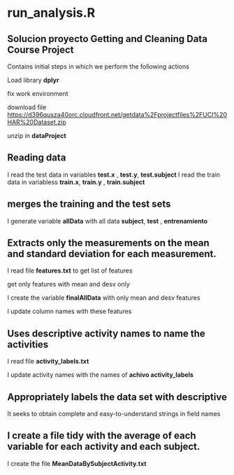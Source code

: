 # run_analysis.R
## Solucion proyecto Getting and Cleaning Data Course Project

Contains initial steps in which we perform the following actions

  Load library **dplyr**

  fix work environment

  download file https://d396qusza40orc.cloudfront.net/getdata%2Fprojectfiles%2FUCI%20HAR%20Dataset.zip

  unzip in  **dataProject**

## Reading data

  I read the test data in variables **test.x** , **test.y**,  **test.subject**
  I read the train data in variabless **train.x**, **train.y** , **train.subject**
  
  
## merges the training and the test sets 

  I generate variable **allData** with all data **subject**,  **test** , **entrenamiento** 
 
## Extracts only the measurements on the **mean** and **standard deviation** for each measurement. 

  I read file  **features.txt** to get list of features
  
  get only features with mean and desv  only
  
  I create the variable **finalAllData** with only mean and desv features
  
  I update column names with these features
  
## Uses descriptive activity names to name the activities
  
  I read file  **activity_labels.txt**
  
  I update activity names with the names of **achivo activity_labels**

## Appropriately labels the data set with descriptive
  
  It seeks to obtain complete and easy-to-understand strings in field names

## I create a file tidy with  the average of each variable for each activity and each subject.    

  I create the file **MeanDataBySubjectActivity.txt**
  
  
  
  
  
  

  
  
  
